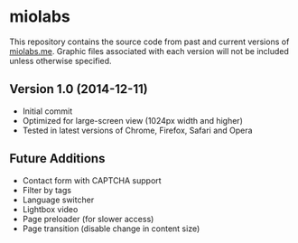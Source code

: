 miolabs
=======

<p>This repository contains the source code from past and current versions of <a href="http://miolabs.me" target="_blank">miolabs.me</a>. Graphic files associated with each version will not be included unless otherwise specified.</p>

<h2>Version 1.0 (2014-12-11)</h2>
<ul>
<li>Initial commit</li>
<li>Optimized for large-screen view (1024px width and higher)</li>
<li>Tested in latest versions of Chrome, Firefox, Safari and Opera</li>
</ul>

<h2>Future Additions</h2>
<ul>
<li>Contact form with CAPTCHA support</li>
<li>Filter by tags</li>
<li>Language switcher</li>
<li>Lightbox video</li>
<li>Page preloader (for slower access)</li>
<li>Page transition (disable change in content size)</li>
</ul>
